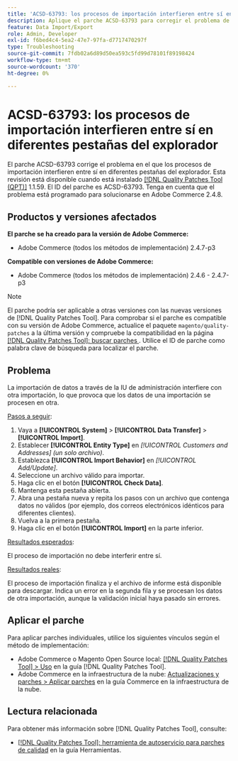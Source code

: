 ```yaml
---
title: 'ACSD-63793: los procesos de importación interfieren entre sí en diferentes pestañas del explorador'
description: Aplique el parche ACSD-63793 para corregir el problema de Adobe Commerce donde los procesos de importación interfieren entre sí en diferentes pestañas del explorador.
feature: Data Import/Export
role: Admin, Developer
exl-id: f6bed4c4-5ea2-47e7-97fa-d7717470297f
type: Troubleshooting
source-git-commit: 7fdb02a6d89d50ea593c5fd99d78101f89198424
workflow-type: tm+mt
source-wordcount: '370'
ht-degree: 0%

---
```


# ACSD-63793: los procesos de importación interfieren entre sí en diferentes pestañas del explorador

El parche ACSD-63793 corrige el problema en el que los procesos de importación interfieren entre sí en diferentes pestañas del explorador. Esta revisión está disponible cuando está instalado [[!DNL Quality Patches Tool (QPT)]](/help/tools/quality-patches-tool/quality-patches-tool-to-self-serve-quality-patches.md) 1.1.59. El ID del parche es ACSD-63793. Tenga en cuenta que el problema está programado para solucionarse en Adobe Commerce 2.4.8.

## Productos y versiones afectados

**El parche se ha creado para la versión de Adobe Commerce:**

* Adobe Commerce (todos los métodos de implementación) 2.4.7-p3

**Compatible con versiones de Adobe Commerce:**

* Adobe Commerce (todos los métodos de implementación) 2.4.6 - 2.4.7-p3

>[!NOTE]
>
>El parche podría ser aplicable a otras versiones con las nuevas versiones de [!DNL Quality Patches Tool]. Para comprobar si el parche es compatible con su versión de Adobe Commerce, actualice el paquete `magento/quality-patches` a la última versión y compruebe la compatibilidad en la página [[!DNL Quality Patches Tool]: buscar parches &#x200B;](https://experienceleague.adobe.com/tools/commerce-quality-patches/index.html?lang=es). Utilice el ID de parche como palabra clave de búsqueda para localizar el parche.

## Problema

La importación de datos a través de la IU de administración interfiere con otra importación, lo que provoca que los datos de una importación se procesen en otra.

<u>Pasos a seguir</u>:

1. Vaya a **[!UICONTROL System]** > **[!UICONTROL Data Transfer]** > **[!UICONTROL Import]**.
1. Establecer **[!UICONTROL Entity Type]** en *[!UICONTROL Customers and Addresses] (un solo archivo)*.
1. Establezca **[!UICONTROL Import Behavior]** en *[!UICONTROL Add/Update]*.
1. Seleccione un archivo válido para importar.
1. Haga clic en el botón **[!UICONTROL Check Data]**.
1. Mantenga esta pestaña abierta.
1. Abra una pestaña nueva y repita los pasos con un archivo que contenga datos no válidos (por ejemplo, dos correos electrónicos idénticos para diferentes clientes).
1. Vuelva a la primera pestaña.
1. Haga clic en el botón **[!UICONTROL Import]** en la parte inferior.

<u>Resultados esperados</u>:

El proceso de importación no debe interferir entre sí.

<u>Resultados reales</u>:

El proceso de importación finaliza y el archivo de informe está disponible para descargar. Indica un error en la segunda fila y se procesan los datos de otra importación, aunque la validación inicial haya pasado sin errores.

## Aplicar el parche

Para aplicar parches individuales, utilice los siguientes vínculos según el método de implementación:

* Adobe Commerce o Magento Open Source local: [[!DNL Quality Patches Tool] > Uso](/help/tools/quality-patches-tool/usage.md) en la guía [!DNL Quality Patches Tool].
* Adobe Commerce en la infraestructura de la nube: [Actualizaciones y parches > Aplicar parches](https://experienceleague.adobe.com/docs/commerce-cloud-service/user-guide/develop/upgrade/apply-patches.html?lang=es) en la guía Commerce en la infraestructura de la nube.

## Lectura relacionada

Para obtener más información sobre [!DNL Quality Patches Tool], consulte:

* [[!DNL Quality Patches Tool]: herramienta de autoservicio para parches de calidad](/help/tools/quality-patches-tool/quality-patches-tool-to-self-serve-quality-patches.md) en la guía Herramientas.
